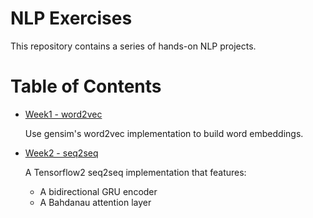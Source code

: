 # NLP Exercises

This repository contains a series of hands-on NLP projects. 

# Table of Contents

- [Week1 - word2vec](https://github.com/irokin/NLP-Exercises/tree/master/week1-word2vec)
    
    Use gensim's word2vec implementation to build word embeddings.
- [Week2 - seq2seq](https://github.com/irokin/NLP-Exercises/tree/master/week2-seq2seq)

    A Tensorflow2 seq2seq implementation that features:
    -  A bidirectional GRU encoder
    -  A Bahdanau attention layer


